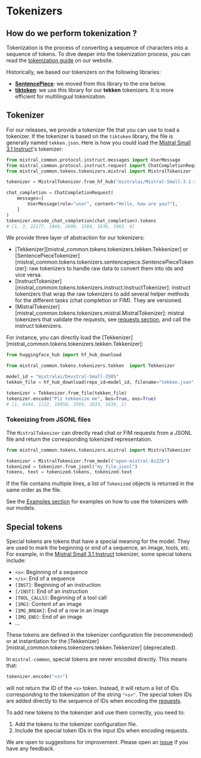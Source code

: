 # Tokenizers

## How do we perform tokenization ?

Tokenization is the process of converting a sequence of characters into a sequence of tokens. To dive deeper into the tokenization process, you can read the [tokenization guide](https://docs.mistral.ai/guides/tokenization/) on our website.

Historically, we based our tokenizers on the following libraries:

- [**SentencePiece**](https://github.com/google/sentencepiece): we moved from this library to the one below.  
- [**tiktoken**](https://github.com/openai/tiktoken): we use this library for our **tekken** tokenizers. It is more efficient for multilingual tokenization.

## Tokenizer

For our releases, we provide a tokenizer file that you can use to load a tokenizer. If the tokenizer is based on the `tiktoken` library, the file is generally named `tekken.json`. Here is how you could load the [Mistral Small 3.1 Instruct](https://huggingface.co/mistralai/Mistral-Small-3.1-24B-Instruct-2503)'s tokenizer:

```python
from mistral_common.protocol.instruct.messages import UserMessage
from mistral_common.protocol.instruct.request import ChatCompletionRequest
from mistral_common.tokens.tokenizers.mistral import MistralTokenizer

tokenizer = MistralTokenizer.from_hf_hub("mistralai/Mistral-Small-3.1-24B-Instruct-2503", token="your_hf_token")

chat_completion = ChatCompletionRequest(
    messages=[
        UserMessage(role="user", content="Hello, how are you?"),
    ]
)
tokenizer.encode_chat_completion(chat_completion).tokens
# [1, 3, 22177, 1044, 2606, 1584, 1636, 1063, 4]
```

We provide three layer of abstraction for our tokenizers:

- [Tekkenizer][mistral_common.tokens.tokenizers.tekken.Tekkenizer] or [SentencePieceTokenizer][mistral_common.tokens.tokenizers.sentencepiece.SentencePieceTokenizer]: raw tokenizers to handle raw data to convert them into ids and vice versa.
- [InstructTokenizer][mistral_common.tokens.tokenizers.instruct.InstructTokenizer]: instruct tokenizers that wrap the raw tokenizers to add several helper methods for the different tasks (chat completion or FIM). They are versioned.
- [MistralTokenizer][mistral_common.tokens.tokenizers.mistral.MistralTokenizer]: mistral tokenizers that validate the requests, see [requests section](./requests.md), and call the instruct tokenizers.

For instance, you can directly load the [Tekkenizer][mistral_common.tokens.tokenizers.tekken.Tekkenizer]:

```python
from huggingface_hub import hf_hub_download

from mistral_common.tokens.tokenizers.tekken  import Tekkenizer

model_id = "mistralai/Devstral-Small-2505"
tekken_file = hf_hub_download(repo_id=model_id, filename="tekken.json", token="your_hf_token")

tokenizer = Tekkenizer.from_file(tekken_file)
tokenizer.encode("Plz tekkenize me", bos=True, eos=True)
# [1, 4444, 1122, 16058, 3569, 2033, 1639, 2]
```

### Tokenizing from JSONL files

The `MistralTokenizer` can directly read chat or FIM requests from a JSONL file
and return the corresponding tokenized representation.

```python
from mistral_common.tokens.tokenizers.mistral import MistralTokenizer

tokenizer = MistralTokenizer.from_model("open-mixtral-8x22b")
tokenized = tokenizer.from_jsonl("my_file.jsonl")
tokens, text = tokenized.tokens, tokenized.text
```

If the file contains multiple lines, a list of `Tokenized` objects is returned
in the same order as the file.

See the [Examples section](../examples/inference.md) for examples on how to use the tokenizers with our models.

## Special tokens

Special tokens are tokens that have a special meaning for the model. They are used to mark the beginning or end of a sequence, an image, tools, etc. For example, in the [Mistral Small 3.1 Instruct](https://huggingface.co/mistralai/Mistral-Small-3.1-24B-Instruct-2503) tokenizer, some special tokens include:

- `<s>`: Beginning of a sequence
- `</s>`: End of a sequence
- `[INST]`: Beginning of an instruction
- `[/INST]`: End of an instruction
- `[TOOL_CALLS]`: Beginning of a tool call
- `[IMG]`: Content of an image
- `[IMG_BREAK]`: End of a row in an image
- `[IMG_END]`: End of an image
- ...

These tokens are defined in the tokenizer configuration file (recommended) or at instantiation for the [Tekkenizer][mistral_common.tokens.tokenizers.tekken.Tekkenizer] (deprecated).

In `mistral-common`, special tokens are never encoded directly. This means that:

```python
tokenizer.encode("<s>")
```

will not return the ID of the `<s>` token. Instead, it will return a list of IDs corresponding to the tokenization of the string `"<s>"`. The special token IDs are added directly to the sequence of IDs when encoding the [requests](requests.md).

To add new tokens to the tokenizer and use them correctly, you need to:

1. Add the tokens to the tokenizer configuration file.
2. Include the special token IDs in the input IDs when encoding requests.

We are open to suggestions for improvement. Please open an [issue](https://github.com/mistralai/mistral-common/issues) if you have any feedback.
